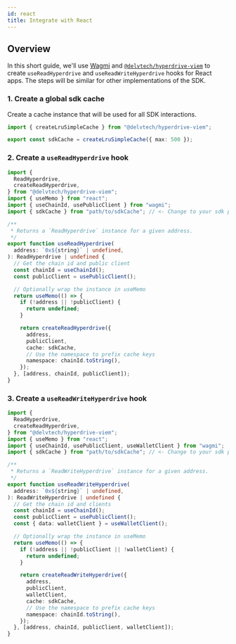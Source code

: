```yaml
---
id: react
title: Integrate with React
---
```


## Overview

In this short guide, we'll use [Wagmi](https://wagmi.sh) and
[`@delvtech/hyperdrive-viem`](https://github.com/delvtech/hyperdrive-monorepo/tree/main/packages/hyperdrive-viem)
to create `useReadHyperdrive` and `useReadWriteHyperdrive` hooks for React apps.
The steps will be similar for other implementations of the SDK.

### 1. Create a global sdk cache

Create a cache instance that will be used for all SDK interactions.

```ts
import { createLruSimpleCache } from "@delvtech/hyperdrive-viem";

export const sdkCache = createLruSimpleCache({ max: 500 });
```

### 2. Create a `useReadHyperdrive` hook

```ts
import {
  ReadHyperdrive,
  createReadHyperdrive,
} from "@delvtech/hyperdrive-viem";
import { useMemo } from "react";
import { useChainId, usePublicClient } from "wagmi";
import { sdkCache } from "path/to/sdkCache"; // <- Change to your sdk path

/**
 * Returns a `ReadHyperdrive` instance for a given address.
 */
export function useReadHyperdrive(
  address: `0x${string}` | undefined,
): ReadHyperdrive | undefined {
  // Get the chain id and public client
  const chainId = useChainId();
  const publicClient = usePublicClient();

  // Optionally wrap the instance in useMemo
  return useMemo(() => {
    if (!address || !publicClient) {
      return undefined;
    }

    return createReadHyperdrive({
      address,
      publicClient,
      cache: sdkCache,
      // Use the namespace to prefix cache keys
      namespace: chainId.toString(),
    });
  }, [address, chainId, publicClient]);
}
```

### 3. Create a `useReadWriteHyperdrive` hook

```ts
import {
  ReadHyperdrive,
  createReadHyperdrive,
} from "@delvtech/hyperdrive-viem";
import { useMemo } from "react";
import { useChainId, usePublicClient, useWalletClient } from "wagmi";
import { sdkCache } from "path/to/sdkCache"; // <- Change to your sdk path

/**
 * Returns a `ReadWriteHyperdrive` instance for a given address.
 */
export function useReadWriteHyperdrive(
  address: `0x${string}` | undefined,
): ReadWriteHyperdrive | undefined {
  // Get the chain id and clients
  const chainId = useChainId();
  const publicClient = usePublicClient();
  const { data: walletClient } = useWalletClient();

  // Optionally wrap the instance in useMemo
  return useMemo(() => {
    if (!address || !publicClient || !walletClient) {
      return undefined;
    }

    return createReadWriteHyperdrive({
      address,
      publicClient,
      walletClient,
      cache: sdkCache,
      // Use the namespace to prefix cache keys
      namespace: chainId.toString(),
    });
  }, [address, chainId, publicClient, walletClient]);
}
```
